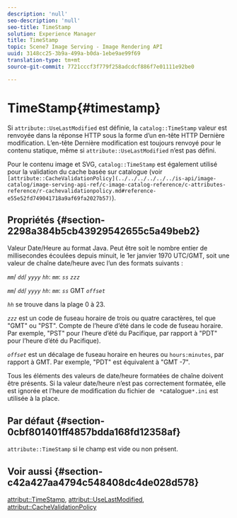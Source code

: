 ```yaml
---
description: 'null'
seo-description: 'null'
seo-title: TimeStamp
solution: Experience Manager
title: TimeStamp
topic: Scene7 Image Serving - Image Rendering API
uuid: 3148cc25-3b9a-499a-b0da-1ebe9ae99f69
translation-type: tm+mt
source-git-commit: 7721cccf3f779f258adcdcf886f7e01111e92be0

---
```



# TimeStamp{#timestamp}

Si `attribute::UseLastModified` est définie, la `catalog::TimeStamp` valeur est renvoyée dans la réponse HTTP sous la forme d’un en-tête HTTP Dernière modification. L’en-tête Dernière modification est toujours renvoyé pour le contenu statique, même si `attribute::UseLastModified` n’est pas défini.

Pour le contenu image et SVG, `catalog::TimeStamp` est également utilisé pour la validation du cache basée sur catalogue (voir ` [attribute::CacheValidationPolicy](../../../../../../is-api/image-catalog/image-serving-api-ref/c-image-catalog-reference/c-attributes-reference/r-cachevalidationpolicy.md#reference-e55e52fd749041718a9af69fa2027b57)`).

## Propriétés {#section-2298a384b5cb43929542655c5a49beb2}

Valeur Date/Heure au format Java. Peut être soit le nombre entier de millisecondes écoulées depuis minuit, le 1er janvier 1970 UTC/GMT, soit une valeur de chaîne date/heure avec l’un des formats suivants :

*`mm`*/ *`dd`*/ *`yyyy`* *`hh`*: *`mm`*: *`ss`* *`zzz`*

*`mm`*/ *`dd`*/ *`yyyy`* *`hh`*: *`mm`*: *`ss`* GMT *`offset`*

*`hh`* se trouve dans la plage 0 à 23.

*`zzz`* est un code de fuseau horaire de trois ou quatre caractères, tel que &quot;GMT&quot; ou &quot;PST&quot;. Compte de l’heure d’été dans le code de fuseau horaire. Par exemple, &quot;PST&quot; pour l’heure d’été du Pacifique, par rapport à &quot;PDT&quot; pour l’heure d’été du Pacifique).

*`offset`* est un décalage de fuseau horaire en heures ou `hours:minutes`, par rapport à GMT. Par exemple, &quot;PDT&quot; est équivalent à &quot;GMT -7&quot;.

Tous les éléments des valeurs de date/heure formatées de chaîne doivent être présents. Si la valeur date/heure n’est pas correctement formatée, elle est ignorée et l’heure de modification du fichier de ` *`catalogue`*.ini` est utilisée à la place.

## Par défaut {#section-0cbf801401ff4857bdda168fd12358af}

`attribute::TimeStamp` si le champ est vide ou non présent.

## Voir aussi {#section-c42a427aa4794c548408dc4de028d578}

[attribut::TimeStamp](../../../../../../is-api/image-catalog/image-serving-api-ref/c-image-catalog-reference/c-attributes-reference/r-timestamp.md#reference-4213c599a64942ee8cb9d80696b08296), [attribut::UseLastModified](../../../../../../is-api/image-catalog/image-serving-api-ref/c-image-catalog-reference/c-attributes-reference/r-uselastmodified.md#reference-73ecc421e6864a38aec5a4775f06b8e8), [attribut::CacheValidationPolicy](../../../../../../is-api/image-catalog/image-serving-api-ref/c-image-catalog-reference/c-attributes-reference/r-cachevalidationpolicy.md#reference-e55e52fd749041718a9af69fa2027b57)
